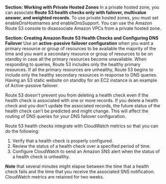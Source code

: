 
**Section: Working with Private Hosted Zones**
In a private hosted zone, you can associate **Route 53 health checks only with failover, multivalue answer, and weighted records**. To use private hosted zones, you must set enableDnsHostnames and enableDnsSupport. You can use the Amazon Route 53 console to disassociate Amazon VPCs from a private hosted zone. 

**Section: Creating Amazon Route 53 Health Checks and Configuring DNS Failover**
Use an **active-passive failover configuration** when you want a primary resource or group of resources to be available the majority of the time and you want a secondary resource or group of resources to be on standby in case all the primary resources become unavailable. When responding to queries, Route 53 includes only the healthy primary resources. If all the primary resources are unhealthy, Route 53 begins to include only the healthy secondary resources in response to DNS queries. Having an S3 static website on standby for an EC2 instance is an example of Active-passive failover.

Route 53 doesn't prevent you from deleting a health check even if the health check is associated with one or more records. If you delete a health check and you don't update the associated records, the future status of the health check can't be predicted and might change. This will affect the routing of DNS queries for your DNS failover configuration.

Route 53 health checks integrate with CloudWatch metrics so that you can do the following: 
1. Verify that a health check is properly configured.
2. Review the status of a health check over a specified period of time.
3. Configure CloudWatch to send an Amazon SNS alert when the status of a health check is unhealthy. 

**Note**
that several minutes might elapse between the time that a health check fails and the time that you receive the associated SNS notification.
CloudWatch metrics are retained for two weeks.









